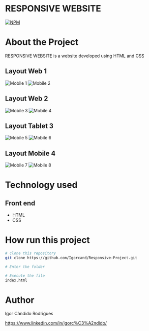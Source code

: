 # RESPONSIVE WEBSITE

[![NPM](https://img.shields.io/npm/l/react)](https://github.com/Igorcand/Responsive-Project/blob/master/LICENSE) 

# About the Project
RESPONSIVE WEBSITE is a website developed using HTML and CSS


## Layout Web 1
![Mobile 1](https://github.com/Igorcand/Responsive-Project/blob/master/assets/foto1-1.png) 
![Mobile 2](https://github.com/Igorcand/Responsive-Project/blob/master/assets/foto1-2.png) 

## Layout Web 2
![Mobile 3](https://github.com/Igorcand/Responsive-Project/blob/master/assets/foto2-1.png) 
![Mobile 4](https://github.com/Igorcand/Responsive-Project/blob/master/assets/foto2-2.png) 

## Layout Tablet 3
![Mobile 5](https://github.com/Igorcand/Responsive-Project/blob/master/assets/foto3-1.png) 
![Mobile 6](https://github.com/Igorcand/Responsive-Project/blob/master/assets/foto3-2.png) 

## Layout Mobile 4
![Mobile 7](https://github.com/Igorcand/Responsive-Project/blob/master/assets/foto4-1.png) 
![Mobile 8](https://github.com/Igorcand/Responsive-Project/blob/master/assets/foto4-2.png)


# Technology used

## Front end
- HTML  
- CSS


# How run this project

```bash
# clone this repository
git clone https://github.com/Igorcand/Responsive-Project.git

# Enter the folder 

# Execute the file 
index.html
```


# Author

Igor Cândido Rodrigues

https://www.linkedin.com/in/igorc%C3%A2ndido/
